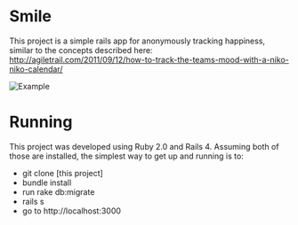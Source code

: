 Smile
============
This project is a simple rails app for anonymously tracking happiness, similar to the concepts described here: http://agiletrail.com/2011/09/12/how-to-track-the-teams-mood-with-a-niko-niko-calendar/

![Example](https://dl.dropboxusercontent.com/u/3733568/smile.png)

Running
==========
This project was developed using Ruby 2.0 and Rails 4. Assuming both of those are installed, the simplest way to get up and running is to:
* git clone [this project]
* bundle install
* run rake db:migrate
* rails s
* go to http://localhost:3000